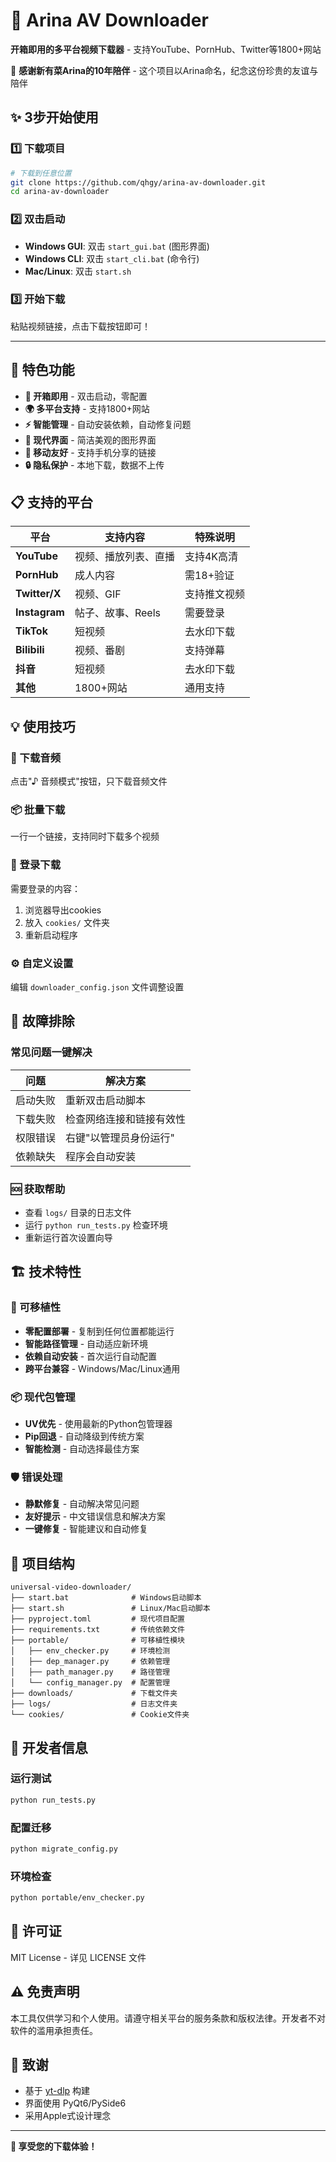 # 🌸 Arina AV Downloader

**开箱即用的多平台视频下载器** - 支持YouTube、PornHub、Twitter等1800+网站

💝 **感谢新有菜Arina的10年陪伴** - 这个项目以Arina命名，纪念这份珍贵的友谊与陪伴

## ✨ 3步开始使用

### 1️⃣ 下载项目
```bash
# 下载到任意位置
git clone https://github.com/qhgy/arina-av-downloader.git
cd arina-av-downloader
```

### 2️⃣ 双击启动
- **Windows GUI**: 双击 `start_gui.bat` (图形界面)
- **Windows CLI**: 双击 `start_cli.bat` (命令行)
- **Mac/Linux**: 双击 `start.sh`

### 3️⃣ 开始下载
粘贴视频链接，点击下载按钮即可！

---

## 🚀 特色功能

- **🎯 开箱即用** - 双击启动，零配置
- **🌍 多平台支持** - 支持1800+网站
- **⚡ 智能管理** - 自动安装依赖，自动修复问题
- **🎨 现代界面** - 简洁美观的图形界面
- **📱 移动友好** - 支持手机分享的链接
- **🔒 隐私保护** - 本地下载，数据不上传

## 📋 支持的平台

| 平台 | 支持内容 | 特殊说明 |
|------|----------|----------|
| **YouTube** | 视频、播放列表、直播 | 支持4K高清 |
| **PornHub** | 成人内容 | 需18+验证 |
| **Twitter/X** | 视频、GIF | 支持推文视频 |
| **Instagram** | 帖子、故事、Reels | 需要登录 |
| **TikTok** | 短视频 | 去水印下载 |
| **Bilibili** | 视频、番剧 | 支持弹幕 |
| **抖音** | 短视频 | 去水印下载 |
| **其他** | 1800+网站 | 通用支持 |

## 💡 使用技巧

### 🎵 下载音频
点击"♪ 音频模式"按钮，只下载音频文件

### 📦 批量下载
一行一个链接，支持同时下载多个视频

### 🍪 登录下载
需要登录的内容：
1. 浏览器导出cookies
2. 放入 `cookies/` 文件夹
3. 重新启动程序

### ⚙️ 自定义设置
编辑 `downloader_config.json` 文件调整设置

## 🔧 故障排除

### 常见问题一键解决

| 问题 | 解决方案 |
|------|----------|
| 启动失败 | 重新双击启动脚本 |
| 下载失败 | 检查网络连接和链接有效性 |
| 权限错误 | 右键"以管理员身份运行" |
| 依赖缺失 | 程序会自动安装 |

### 🆘 获取帮助
- 查看 `logs/` 目录的日志文件
- 运行 `python run_tests.py` 检查环境
- 重新运行首次设置向导

## 🏗️ 技术特性

### 🔄 可移植性
- **零配置部署** - 复制到任何位置都能运行
- **智能路径管理** - 自动适应新环境
- **依赖自动安装** - 首次运行自动配置
- **跨平台兼容** - Windows/Mac/Linux通用

### 📦 现代包管理
- **UV优先** - 使用最新的Python包管理器
- **Pip回退** - 自动降级到传统方案
- **智能检测** - 自动选择最佳方案

### 🛡️ 错误处理
- **静默修复** - 自动解决常见问题
- **友好提示** - 中文错误信息和解决方案
- **一键修复** - 智能建议和自动修复

## 📁 项目结构

```
universal-video-downloader/
├── start.bat              # Windows启动脚本
├── start.sh               # Linux/Mac启动脚本
├── pyproject.toml         # 现代项目配置
├── requirements.txt       # 传统依赖文件
├── portable/              # 可移植性模块
│   ├── env_checker.py     # 环境检测
│   ├── dep_manager.py     # 依赖管理
│   ├── path_manager.py    # 路径管理
│   └── config_manager.py  # 配置管理
├── downloads/             # 下载文件夹
├── logs/                  # 日志文件夹
└── cookies/               # Cookie文件夹
```

## 🔬 开发者信息

### 运行测试
```bash
python run_tests.py
```

### 配置迁移
```bash
python migrate_config.py
```

### 环境检查
```bash
python portable/env_checker.py
```

## 📄 许可证

MIT License - 详见 LICENSE 文件

## ⚠️ 免责声明

本工具仅供学习和个人使用。请遵守相关平台的服务条款和版权法律。开发者不对软件的滥用承担责任。

## 🙏 致谢

- 基于 [yt-dlp](https://github.com/yt-dlp/yt-dlp) 构建
- 界面使用 PyQt6/PySide6
- 采用Apple式设计理念

---

**🎉 享受您的下载体验！**